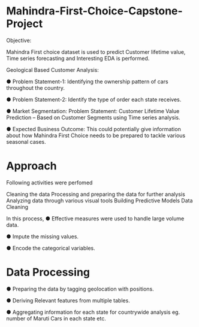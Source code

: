# Mahindra-First-Choice-Capstone-Project

Objective:

Mahindra First choice dataset is used to predict Customer lifetime value, Time series forecasting and Interesting EDA is performed.

Geological Based Customer Analysis:

● Problem Statement-1: Identifying the ownership pattern of cars throughout the country.

● Problem Statement-2: Identify the type of order each state receives.

● Market Segmentation: Problem Statement: Customer Lifetime Value Prediction – Based on Customer Segments using Time series analysis.

● Expected Business Outcome: This could potentially give information about how Mahindra First Choice needs to be prepared to tackle various seasonal cases.

# Approach
Following activities were perfomed

Cleaning the data
Processing and preparing the data for further analysis
Analyzing data through various visual tools
Building Predictive Models
Data Cleaning

In this process, 
● Effective measures were used to handle large volume data.

● Impute the missing values.

● Encode the categorical variables.

# Data Processing
● Preparing the data by tagging geolocation with positions.

● Deriving Relevant features from multiple tables.

● Aggregating information for each state for countrywide analysis eg. number of Maruti Cars in each state etc.
